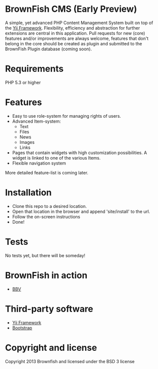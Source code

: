BrownFish CMS (Early Preview)
===

A simple, yet advanced PHP Content Management System built on top of the [Yii Framework](http://www.yiiframework.com/).
Flexibility, efficiency and abstraction for further extensions are central in this application.
Pull requests for new (core) features and/or improvements are always welcome, features that don't belong in the core
should be created as plugin and submitted to the BrownFish Plugin database (coming soon).

Requirements
==
PHP 5.3 or higher

Features
==
* Easy to use role-system for managing rights of users.
* Advanced Item-system:
    * Text
    * Files
    * News
    * Images
    * Links
* Pages that contain widgets with high customization possibilities. A widget is linked
to one of the various Items.
* Flexible navigation system

More detailed feature-list is coming later.

Installation
==
* Clone this repo to a desired location.
* Open that location in the browser and append 'site/install' to the url.
* Follow the on-screen instructions
* Done!

Tests
==
No tests yet, but there will be someday!

BrownFish in action
==
* [BBV](http://www.bredensebruinvissen.be)

Third-party software
==
* [Yii Framework](http://www.yiiframework.com/)
* [Bootstrap](http://getbootstrap.com/2.3.2/)

Copyright and license
==
Copyright 2013 Brownfish and licensed under the BSD 3 license
